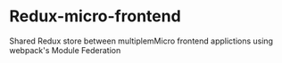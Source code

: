# Redux-micro-frontend
Shared Redux store between multiplemMicro frontend applictions using webpack's Module Federation
